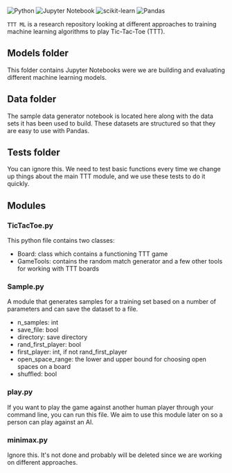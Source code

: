 ![Python](https://img.shields.io/badge/python-3670A0?style=for-the-badge&logo=python&logoColor=ffdd54)
![Jupyter Notebook](https://img.shields.io/badge/jupyter-%23FA0F00.svg?style=for-the-badge&logo=jupyter&logoColor=white)
![scikit-learn](https://img.shields.io/badge/scikit--learn-%23F7931E.svg?style=for-the-badge&logo=scikit-learn&logoColor=white)
![Pandas](https://img.shields.io/badge/pandas-%23150458.svg?style=for-the-badge&logo=pandas&logoColor=white)


`TTT ML` is a research repository looking at different approaches to training machine learning algorithms to play Tic-Tac-Toe (TTT).

## Models folder
This folder contains Jupyter Notebooks were we are building and evaluating different machine learning models.

## Data folder
The sample data generator notebook is located here along with the data sets it has been used to build. These datasets are structured so that they are easy to use with Pandas.

## Tests folder
You can ignore this. We need to test basic functions every time we change up things about the main TTT module, and we use these tests to do it quickly.

## Modules

### TicTacToe.py
This python file contains two classes:
- Board: class which contains a functioning TTT game
- GameTools: contains the random match generator and a few other tools for working with TTT boards

### Sample.py
A module that generates samples for a training set based on a number of parameters and can save the dataset to a file.
- n_samples: int
- save_file: bool
- directory: save directory
- rand_first_player: bool
- first_player: int, if not rand_first_player
- open_space_range: the lower and upper bound for choosing open spaces on a board
- shuffled: bool

### play.py
If you want to play the game against another human player through your command line, you can run this file. We aim to use this module later on so a person can play against an AI.

### minimax.py
Ignore this. It's not done and probably will be deleted since we are working on different approaches.

